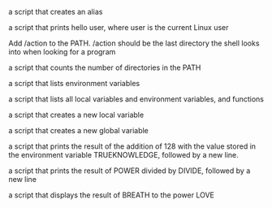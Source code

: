 a script that creates an alias

a script that prints hello user, where user is the current Linux user

Add /action to the PATH. /action should be the last directory the shell looks into when looking for a program

a script that counts the number of directories in the PATH

a script that lists environment variables

a script that lists all local variables and environment variables, and functions

a script that creates a new local variable

a script that creates a new global variable

a script that prints the result of the addition of 128 with the value stored in the environment variable TRUEKNOWLEDGE, followed by a new line.

a script that prints the result of POWER divided by DIVIDE, followed by a new line

a script that displays the result of BREATH to the power LOVE
